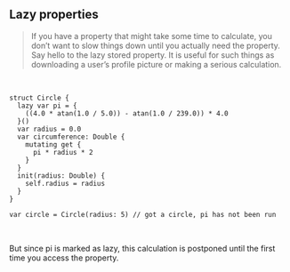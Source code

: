 ## Lazy properties


> If you have a property that might take some time to calculate, you don’t want to slow things down until you actually need the property. Say hello to the lazy stored property. It is useful for such things as downloading a user’s profile picture or making a serious calculation.


</br>


```
struct Circle {
  lazy var pi = {
    ((4.0 * atan(1.0 / 5.0)) - atan(1.0 / 239.0)) * 4.0
  }()
  var radius = 0.0
  var circumference: Double {
    mutating get {
      pi * radius * 2
    }
  }
  init(radius: Double) {
    self.radius = radius
  }
}

var circle = Circle(radius: 5) // got a circle, pi has not been run

```

</br>


But since pi is marked as lazy, this calculation is postponed until the first time you access the property.


</br>


